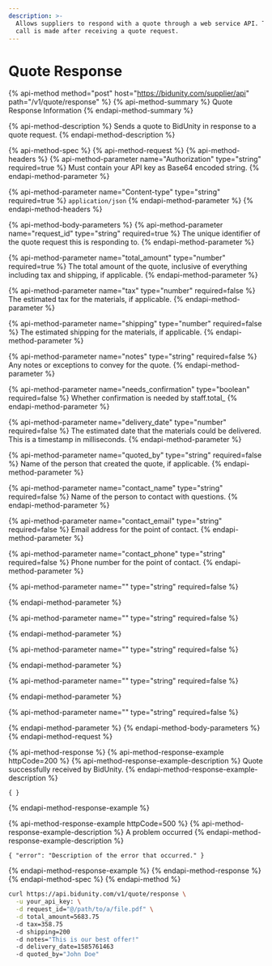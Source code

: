 ```yaml
---
description: >-
  Allows suppliers to respond with a quote through a web service API. This API
  call is made after receiving a quote request.
---
```


# Quote Response

{% api-method method="post" host="https://bidunity.com/supplier/api" path="/v1/quote/response" %}
{% api-method-summary %}
Quote Response Information
{% endapi-method-summary %}

{% api-method-description %}
Sends a quote to BidUnity in response to a quote request.
{% endapi-method-description %}

{% api-method-spec %}
{% api-method-request %}
{% api-method-headers %}
{% api-method-parameter name="Authorization" type="string" required=true %}
Must contain your API key as Base64 encoded string.
{% endapi-method-parameter %}

{% api-method-parameter name="Content-type" type="string" required=true %}
`application/json`
{% endapi-method-parameter %}
{% endapi-method-headers %}

{% api-method-body-parameters %}
{% api-method-parameter name="request\_id" type="string" required=true %}
The unique identifier of the quote request this is responding to.
{% endapi-method-parameter %}

{% api-method-parameter name="total\_amount" type="number" required=true %}
The total amount of the quote, inclusive of everything including tax and shipping, if applicable.
{% endapi-method-parameter %}

{% api-method-parameter name="tax" type="number" required=false %}
The estimated tax for the materials, if applicable.
{% endapi-method-parameter %}

{% api-method-parameter name="shipping" type="number" required=false %}
The estimated shipping for the materials, if applicable.
{% endapi-method-parameter %}

{% api-method-parameter name="notes" type="string" required=false %}
Any notes or exceptions to convey for the quote.
{% endapi-method-parameter %}

{% api-method-parameter name="needs\_confirmation" type="boolean" required=false %}
Whether confirmation is needed by staff.total\_
{% endapi-method-parameter %}

{% api-method-parameter name="delivery\_date" type="number" required=false %}
The estimated date that the materials could be delivered. This is a timestamp in milliseconds.
{% endapi-method-parameter %}

{% api-method-parameter name="quoted\_by" type="string" required=false %}
Name of the person that created the quote, if applicable.
{% endapi-method-parameter %}

{% api-method-parameter name="contact\_name" type="string" required=false %}
Name of the person to contact with questions.
{% endapi-method-parameter %}

{% api-method-parameter name="contact\_email" type="string" required=false %}
Email address for the point of contact.
{% endapi-method-parameter %}

{% api-method-parameter name="contact\_phone" type="string" required=false %}
Phone number for the point of contact.
{% endapi-method-parameter %}

{% api-method-parameter name="" type="string" required=false %}

{% endapi-method-parameter %}

{% api-method-parameter name="" type="string" required=false %}

{% endapi-method-parameter %}

{% api-method-parameter name="" type="string" required=false %}

{% endapi-method-parameter %}

{% api-method-parameter name="" type="string" required=false %}

{% endapi-method-parameter %}

{% api-method-parameter name="" type="string" required=false %}

{% endapi-method-parameter %}
{% endapi-method-body-parameters %}
{% endapi-method-request %}

{% api-method-response %}
{% api-method-response-example httpCode=200 %}
{% api-method-response-example-description %}
Quote successfully received by BidUnity.
{% endapi-method-response-example-description %}

```
{ }
```
{% endapi-method-response-example %}

{% api-method-response-example httpCode=500 %}
{% api-method-response-example-description %}
A problem occurred 
{% endapi-method-response-example-description %}

```
{ "error": "Description of the error that occurred." }
```
{% endapi-method-response-example %}
{% endapi-method-response %}
{% endapi-method-spec %}
{% endapi-method %}

```bash
curl https://api.bidunity.com/v1/quote/response \
  -u your_api_key: \
  -d request_id="@/path/to/a/file.pdf" \
  -d total_amount=5683.75
  -d tax=358.75
  -d shipping=200
  -d notes="This is our best offer!"
  -d delivery_date=1585761463
  -d quoted_by="John Doe"
```

